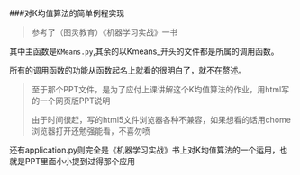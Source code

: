 ###对K均值算法的简单例程实现

>参考了（图灵教育）《机器学习实战》一书


其中主函数是```KMeans.py```,其余的以Kmeans_开头的文件都是所属的调用函数。

所有的调用函数的功能从函数起名上就看的很明白了，就不在赘述。


>至于那个PPT文件，是为了应付上课讲解这个K均值算法的作业，用html写的一个网页版PPT说明
>
>由于时间很赶，写的html5文件浏览器各种不兼容，如果想看的话用chome浏览器打开还勉强能看，不喜勿喷



还有application.py则完全是《机器学习实战》书上对K均值算法的一个运用，也就是PPT里面小小提到过得那个应用
